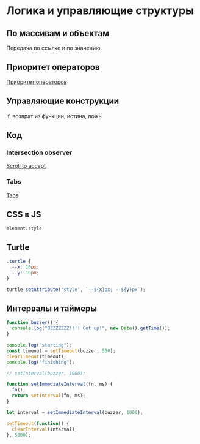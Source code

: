 # Логика и управляющие структуры

## По массивам и объектам

Передача по ссылке и по значению

## Приоритет операторов

[Приоритет операторов](https://developer.mozilla.org/en-US/docs/Web/JavaScript/Reference/Operators/Operator_Precedence)

## Управляющие конструкции

if, возврат из функции, истина, ложь

## Код

### Intersection observer

[Scroll to accept](https://github.com/wesbos/beginner-javascript/tree/master/exercises/35%20-%20Scroll%20To%20Accept)

### Tabs

[Tabs](https://github.com/wesbos/beginner-javascript/tree/master/exercises/36%20-%20Tabs)

## CSS в JS

`element.style`

## Turtle

```css
.turtle {
  --x: 10px;
  --y: 10px;
}
```

```js
turtle.setAttribute('style', `--${x}px; --${y}px`);
```

## Интервалы и таймеры

```js
function buzzer() {
  console.log("BZZZZZZZ!!!! Get up!", new Date().getTime());
}

console.log("starting");
const timeout = setTimeout(buzzer, 500);
clearTimeout(timeout);
console.log("finishing");

// setInterval(buzzer, 1000);

function setImmediateInterval(fn, ms) {
  fn();
  return setInterval(fn, ms);
}

let interval = setImmediateInterval(buzzer, 1000);

setTimeout(function() {
  clearInterval(interval);
}, 5000);

```
